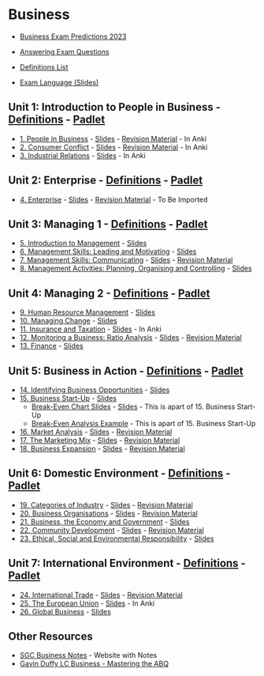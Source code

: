 # Business
- [Business Exam Predictions 2023](https://www.youtube.com/watch?v=aTSgJAIaxas)

- [Answering Exam Questions](answering-exam-questions.md) <!--No Anki-->
- [Definitions List](definitions/definitions.pdf)
- [Exam Language (Slides)](exam-language.pdf)
## Unit 1: Introduction to People in Business - [Definitions](definitions/unit-1-definitions.pdf) - [Padlet](https://padlet.com/grahammaher/wh79o1thg564lb9t)
- [1. People in Business](unit-1/01-people-in-business.md) - [Slides](slides/unit-1/01-people-in-business.pdf) - [Revision Material](revision-material/01-revision-material.pdf) - In Anki
- [2. Consumer Conflict](unit-1/02-consumer-conflict.md) - [Slides](slides/unit-1/02-consumer-conflict.pdf) - [Revision Material](revision-material/02-revision-material.pdf) - In Anki
- [3. Industrial Relations](unit-1/03-industrial-relations.md) - [Slides](slides/unit-1/03-industrial-relations.pdf) - In Anki
## Unit 2: Enterprise - [Definitions](definitions/unit-2-definitions.pdf) - [Padlet](https://padlet.com/grahammaher/iru76064p0y8kw6c)
- [4. Enterprise](unit-2/04-enterprise.md) - [Slides](slides/unit-2/04-enterprise.pdf) - [Revision Material](revision-material/04-revision-material.pdf) - To Be Imported
## Unit 3: Managing 1 - [Definitions](definitions/unit-3-definitions.pdf) - [Padlet](https://padlet.com/grahammaher/a4nstr4e7hl3bfvn)
- [5. Introduction to Management](unit-3/05-introduction-to-management.md) - [Slides](slides/unit-3/05-introduction-to-management.pdf)
- [6. Management Skills: Leading and Motivating](unit-3/06-management-skills-leading-and-motivating.md) - [Slides](slides/unit-3/06-management-skills-leading-and-motivating.pdf)
- [7. Management Skills: Communicating](unit-3/07-management-skills-communicating.md) - [Slides](slides/unit-3/07-management-skills-communicating.pdf) - [Revision Material](revision-material/07-revision-material.pdf) 
- [8. Management Activities: Planning, Organising and Controlling](unit-3/08-management-activities-planning-organising-and-controlling.md) - [Slides](slides/unit-3/08-management-activities-planning-organising-and-controlling.pdf)
## Unit 4: Managing 2 - [Definitions](definitions/unit-4-definitions.pdf) - [Padlet](https://padlet.com/grahammaher/57e1gvfiqilh7bzk)
- [9. Human Resource Management](unit-4/09-hrm.md) - [Slides](slides/unit-4/09-hrm.pdf)
- [10. Managing Change](unit-4/10-managing-change.md) - [Slides](slides/unit-4/10-managing-change.pdf)
- [11. Insurance and Taxation](unit-4/11-insurance-and-taxation.md) - [Slides](slides/unit-4/11-taxation-and-insurance.pdf) - In Anki
- [12. Monitoring a Business: Ratio Analysis](unit-4/12-monitoring-a-business-ratio-analysis.md) - [Slides](slides/unit-4/12-monitoring-a-business-ratio-analysis.pdf) - [Revision Material](revision-material/12-revision-material.pdf) 
- [13. Finance](unit-4/13-finance.md) - [Slides](slides/unit-4/13-finance.pdf)
## Unit 5: Business in Action - [Definitions](definitions/unit-5-definitions.pdf) - [Padlet](https://padlet.com/grahammaher/14bammgf2vqeho4s)
- [14. Identifying Business Opportunities](unit-5/14-identiftying-business-opportunities.md) - [Slides](slides/unit-5/14-identiftying-business-opportunities.pdf)
- [15. Business Start-Up](unit-5/15-business-start-up.md) - [Slides](slides/unit-5/15-business-start-up.pdf)
  - [Break-Even Chart Slides](unit-5/15-business-start-up/break-even-chart-slides.md) - [Slides](slides/unit-5/break-even-chart-slides.pdf) - This is apart of 15. Business Start-Up
  - [Break-Even Analysis Example](unit-5/15-business-start-up/break-even-analysis-example.md) - This is apart of 15. Business Start-Up
- [16. Market Analysis](unit-5/16-market-analysis.md) - [Slides](slides/unit-5/16-market-analysis.pdf) - [Revision Material](revision-material/16-revision-material.pdf)
- [17. The Marketing Mix](unit-5/17-the-market-mix.md) - [Slides](slides/unit-5/17-the-market-mix.pdf) - [Revision Material](revision-material/17-revision-material.pdf)
- [18. Business Expansion](unit-5/18-business-expansion.md) - [Slides](slides/unit-5/18-business-expansion.pdf) - [Revision Material](revision-material/18-revision-material.pdf)
## Unit 6: Domestic Environment - [Definitions](definitions/unit-6-definitions.pdf) - [Padlet](https://padlet.com/grahammaher/14bammgf2vqeho4s)
- [19. Categories of Industry](unit-6/19-categories-of-industry.md) - [Slides](slides/unit-6/19-categories-of-industry.pdf) - [Revision Material](revision-material/19-revision-material.pdf)
- [20. Business Organisations](unit-6/20-business-organisations.md) - [Slides](slides/unit-6/20-business-organisations.pdf) - [Revision Material](revision-material/20-revision-material.pdf)
- [21. Business, the Economy and Government](unit-6/21-business-economy-and-government.md) - [Slides](slides/unit-6/21-business-economy-and-government.pdf)
- [22. Community Development](unit-6/22-community-development.md) - [Slides](slides/unit-6/22-community-development.pdf) - [Revision Material](revision-material/22-revision-material.pdf)
- [23. Ethical, Social and Environmental Responsibility](unit-6/23-ethical-social-and-environmental-responsibilities.md) - [Slides](slides/unit-6/23-ethical-social-and-environmental-responsibilities.pdf)
## Unit 7: International Environment - [Definitions](definitions/unit-7-definitions.pdf) - [Padlet](https://padlet.com/grahammaher/14bammgf2vqeho4s)
- [24. International Trade](unit-7/24-international-trade.md) - [Slides](slides/unit-7/24-international-trade.pdf) - [Revision Material](revision-material/24-revision-material.pdf)
- [25. The European Union](unit-7/25-eu.md) - [Slides](slides/unit-7/25-eu.pdf) - In Anki
- [26. Global Business](unit-7/26-global-business.md) - [Slides](slides/unit-7/26-global-business.pdf)
<!-- [27. The Applied Business Question (ABQ)]() - [Slides]()-->

## Other Resources
- [SGC Business Notes](https://sgcbusiness.com/business-notes/) - Website with Notes
- [Gavin Duffy LC Business - Mastering the ABQ](https://gavinduffybusiness.com/pages/mastering-the-2022-abq)
